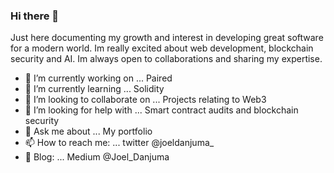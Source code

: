 ### Hi there 👋

Just here documenting my growth and interest in developing great software for a modern world. Im really excited about web development, blockchain security and AI.
Im always open to collaborations and sharing my expertise.

- 🔭 I’m currently working on ... Paired
- 🌱 I’m currently learning ... Solidity
- 👯 I’m looking to collaborate on ... Projects relating to Web3
- 🤔 I’m looking for help with ... Smart contract audits and blockchain security
- 💬 Ask me about ... My portfolio
- 📫 How to reach me: ... twitter @joeldanjuma_
- 🧩 Blog: ... Medium @Joel_Danjuma

